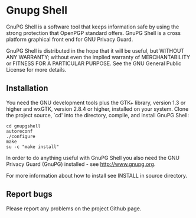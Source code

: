 # Gnupg Shell

GnuPG Shell is a software tool that keeps information safe by using the strong 
protection that OpenPGP standard offers. GnuPG Shell is a cross platform 
graphical front end for GNU Privacy Guard.


GnuPG Shell is distributed in the hope that it will be useful, 
but WITHOUT ANY WARRANTY; without even the implied warranty of
MERCHANTABILITY or FITNESS FOR A PARTICULAR PURPOSE. See the
GNU General Public License for more details.

## Installation

You need the GNU development tools plus the GTK+ library, version
1.3 or higher and wxGTK, version 2.8.4 or higher, installed on your 
system. Clone the project source, `cd' into the directory, compile, 
and install GnuPG Shell:

    cd gnupgshell
    autoreconf
    ./configure
    make
    su -c "make install"

In order to do anything useful with GnuPG Shell you also need the
GNU Privacy Guard (GnuPG) installed - see http://www.gnupg.org.

For more information about how to install see INSTALL in source directory.

## Report bugs

Please report any problems on the project Github page.

